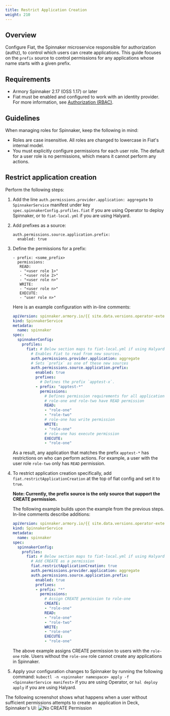 ```yaml
---
title: Restrict Application Creation
weight: 210
---
```


## Overview

Configure Fiat, the Spinnaker microservice responsible for authorization (authz), to control which users can create applications. This guide focuses on the `prefix` source to control permissions for any applications whose name starts with a given prefix. 

## Requirements

* Armory Spinnaker 2.17 (OSS 1.17) or later
* Fiat must be enabled and configured to work with an identity provider. For more information, see [Authorization (RBAC)](https://www.spinnaker.io/setup/security/authorization/). 

## Guidelines

When managing roles for Spinnaker, keep the following in mind:
* Roles are case insensitive. All roles are changed to lowercase in Fiat's internal model.
* You must explicitly configure permissions for each user role. The default for a user role is no permissions, which means it cannot perform any actions.


## Restrict application creation

Perform the following steps:

1. Add the line `auth.permissions.provider.application: aggregate` to `SpinnakerService` manifest under key `spec.spinnakerConfig.profiles.fiat` if you are using Operator to deploy Spinnaker, or to `fiat-local.yml` if you are using Halyard.
2. Add prefixes as a source:

    ```
    auth.permissions.source.application.prefix:
      enabled: true
    ```
3. Define the permissions for a prefix:
    
    ```
    - prefix: <some_prefix>
      permissions:
       READ:
       - "<user role 1>"
       - "<user role 2>"
       - "<user role n>"
       WRITE:
       - "<user role n>"
       EXECUTE:
       - "user role n>"
   ```
   
    Here is an example configuration with in-line comments:

    ```yaml
    apiVersion: spinnaker.armory.io/{{ site.data.versions.operator-extended-crd-version }}
    kind: SpinnakerService
    metadata:
      name: spinnaker
    spec:
      spinnakerConfig:  
        profiles:
          fiat: # Below section maps to fiat-local.yml if using Halyard
            # Enables Fiat to read from new sources.
            auth.permissions.provider.application: aggregate
            # Sets `prefix` as one of these new sources
            auth.permissions.source.application.prefix:
              enabled: true
              prefixes:
                # Defines the prefix `apptest-x`. 
              - prefix: "apptest-*"
                permissions:
                  # Defines permission requirements for all applications that match the prefix `apptest-*` based on roles.
                  # role-one and role-two have READ permission 
                  READ:
                  - "role-one"
                  - "role-two"
                  # role-one has write permission
                  WRITE:
                  - "role-one"
                  # role-one has execute permission
                  EXECUTE:
                  - "role-one"
    ```

    As a result, any application that matches the prefix `apptest-*` has restrictions on who can perform actions. For example, a user with the user role `role-two` only has `READ` permission.<br>

4. To restrict application creation specifically, add `fiat.restrictApplicationCreation` at the top of fiat config and set it to `true`.

    **Note: Currently, the prefix source is the only source that support the CREATE permission.**

    The following example builds upon the example from the previous steps. In-line comments describe additions:

    ```yaml
    apiVersion: spinnaker.armory.io/{{ site.data.versions.operator-extended-crd-version }}
    kind: SpinnakerService
    metadata:
      name: spinnaker
    spec:
      spinnakerConfig:  
        profiles:
          fiat: # Below section maps to fiat-local.yml if using Halyard
            # Add CREATE as a permission
            fiat.restrictApplicationCreation: true
            auth.permissions.provider.application: aggregate
            auth.permissions.source.application.prefix:
              enabled: true
              prefixes:
              - prefix: "*"
                permissions:
                  # Assign CREATE permission to role-one
                  CREATE:
                  - "role-one"
                  READ:
                  - "role-one"
                  - "role-two"
                  WRITE:
                  - "role-one"
                  EXECUTE:
                  - "role-one"
    ```

    The above example assigns CREATE permission to users with the `role-one` role. Users without the `role-one` role cannot create any applications in Spinnaker.

5. Apply your configuration changes to Spinnaker by running the following command: `kubectl -n <spinnaker namespace> apply -f <SpinnakerService manifest>` if you are using Operator, or `hal deploy apply` if you are using Halyard.

The following screenshot shows what happens when a user without sufficient permissions attempts to create an application in Deck, Spinnaker's UI: 
![No CREATE Permission](/assets/images/authz_create_permission.png)
